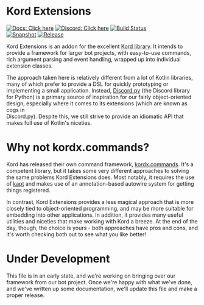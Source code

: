 # Kord Extensions

[![Docs: Click here](https://img.shields.io/static/v1?label=Docs&message=Click%20here&color=7289DA&style=for-the-badge&logo=read-the-docs)](https://kord-extensions.docs.kotlindiscord.com/) [![Discord: Click here](https://img.shields.io/static/v1?label=Discord&message=Click%20here&color=7289DA&style=for-the-badge&logo=discord)](https://discord.gg/gjXqqCS) [![Build Status](https://img.shields.io/github/workflow/status/Kotlin-Discord/kord-extensions/CI/root?logo=github&style=for-the-badge)](https://github.com/Kotlin-Discord/kord-extensions/actions?query=workflow%3ACI+branch%3Aroot) <br />
[![Snapshot](https://img.shields.io/nexus/s/com.kotlindiscord.kord.extensions/kord-extensions?color=orange&label=Snapshot&server=https%3A%2F%2Fmaven.kotlindiscord.com&style=for-the-badge)](https://maven.kotlindiscord.com/#browse/browse:maven-snapshots:com%2Fkotlindiscord%2Fkord%2Fextensions%2Fkord-extensions) [![Release](https://img.shields.io/nexus/r/com.kotlindiscord.kord.extensions/kord-extensions?nexusVersion=3&color=orange&label=Release&server=https%3A%2F%2Fmaven.kotlindiscord.com&style=for-the-badge)](https://maven.kotlindiscord.com/#browse/browse:maven-releases:com%2Fkotlindiscord%2Fkord%2Fextensions%2Fkord-extensions)

Kord Extensions is an addon for the excellent [Kord library](https://github.com/kordlib/kord). It intends to provide a
framework for larger bot projects, with easy-to-use commands, rich argument parsing and event handling, wrapped up
into individual extension classes.

The approach taken here is relatively different from a lot of Kotlin libraries, many of which prefer to provide a DSL
for quickly prototyping or implementing a small application. Instead,
[Discord.py](https://github.com/Rapptz/discord.py) (the Discord library for Python) is a primary source of inspiration
for our fairly object-oriented design, especially where it comes to its extensions (which are known as cogs in  
Discord.py). Despite this, we still strive to provide an idiomatic API that makes full use of Kotlin's niceties.

# Why not kordx.commands?

Kord has released their own command framework, [kordx.commands](https://github.com/kordlib/kordx.commands). It's
a competent library, but it takes some very different approaches to solving the same problems Kord Extensions does.
Most  notably, it requires the use of [kapt](https://kotlinlang.org/docs/reference/kapt.html) and makes use of an
annotation-based autowire system for getting things registered.

In contrast, Kord Extensions provides a less magical approach that is more closely tied to object-oriented
programming, and may be more suitable for embedding into other applications. In addition, it provides many useful 
utilities and niceties that make working with Kord a breeze. At the end of the day, though, the
choice is yours - both approaches have pros and cons, and it's worth checking both out to see what you like
better!

# Under Development

This file is in an early state, and we're working on bringing over our framework from our bot project. Once we're
happy with what we've done, and we've written up some documentation, we'll update this file and make a proper
release.
